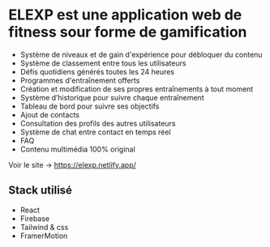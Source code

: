 # ELEXP est une application web de fitness sour forme de gamification 

- Système de niveaux et de gain d'expérience pour débloquer du contenu
- Système de classement entre tous les utilisateurs
- Défis quotidiens générés toutes les 24 heures
- Programmes d'entraînement offerts
- Création et modification de ses propres entraînements à tout moment
- Système d’historique pour suivre chaque entraînement 
- Tableau de bord pour suivre ses objectifs
- Ajout de contacts
- Consultation des profils des autres utilisateurs
- Système de chat entre contact en temps réel
- FAQ
- Contenu multimédia 100% original
 
Voir le site -> https://elexp.netlify.app/

## Stack utilisé

- React
- Firebase
- Tailwind & css
- FramerMotion
